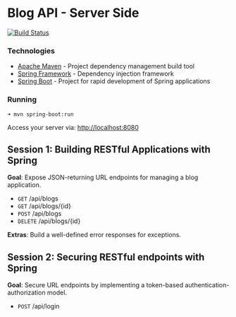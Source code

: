 Blog API - Server Side
===

[![Build Status](https://img.shields.io/travis/TORO-IO/hei-workshop/heroku-blog-api.svg)]()

### Technologies
- [Apache Maven](https://maven.apache.org/) - Project dependency management build tool
- [Spring Framework](http://projects.spring.io/spring-framework) - Dependency injection framework
- [Spring Boot](http://projects.spring.io/spring-boot/) - Project for rapid development of Spring applications

### Running
```
➜ mvn spring-boot:run
```
Access your server via: [http://localhost:8080]()

## **Session 1**: Building RESTful Applications with Spring
**Goal**: Expose JSON-returning URL endpoints for managing a blog application.
  - `GET`     /api/blogs
  - `GET`     /api/blogs/{id}
  - `POST`    /api/blogs
  - `DELETE`  /api/blogs/{id}

**Extras**: Build a well-defined error responses for exceptions.

## **Session 2**: Securing RESTful endpoints with Spring
**Goal**: Secure URL endpoints by implementing a token-based authentication-authorization model.
  - `POST`    /api/login
